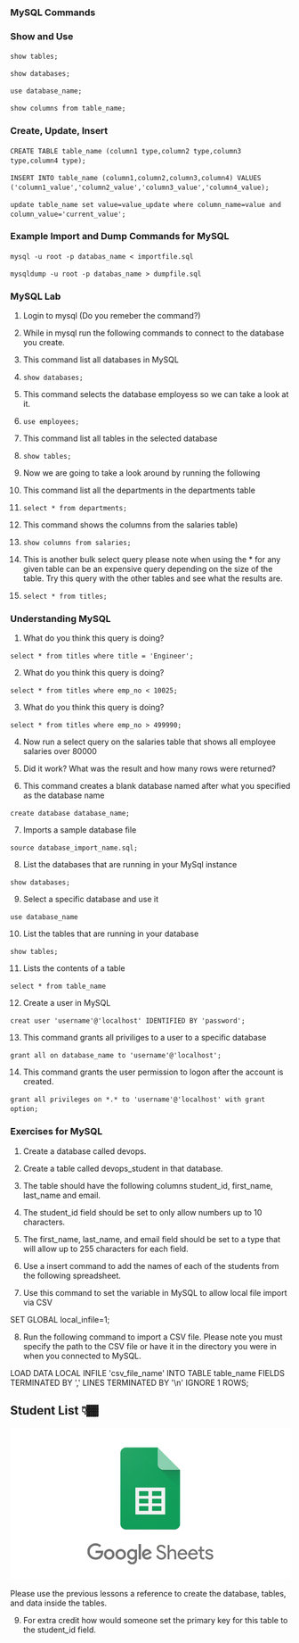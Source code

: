 ### MySQL Commands

### Show and Use

`show tables;`

`show databases;`

`use database_name;`

`show columns from table_name;`

### Create, Update, Insert

`CREATE TABLE table_name (column1 type,column2 type,column3 type,column4 type);`

`INSERT INTO table_name (column1,column2,column3,column4) VALUES ('column1_value','column2_value','column3_value','column4_value);`

`update table_name set value=value_update where column_name=value and column_value='current_value';`

### Example Import and Dump Commands for MySQL

`mysql -u root -p databas_name < importfile.sql`

`mysqldump -u root -p databas_name > dumpfile.sql`

### MySQL Lab

1. Login to mysql  (Do you remeber the command?)

2. While in mysql run the following commands to connect to the database you create.

3. This command list all databases in MySQL

4. `show databases;`

5. This command selects the database employess so we can take a look at it.

6. `use employees;`

7. This command list all tables in the selected database

8. `show tables;`

9. Now we are going to take a look around by running the following

10. This command list all the departments in the departments table

11. `select * from departments;`

12. This command shows the columns from the salaries table)

13. `show columns from salaries;`

14. This is another bulk select query please note when using the * for any given table can be an expensive query depending on the size of the table. Try this query with the other tables and see what the results are.

15. `select * from titles;`

### Understanding MySQL 

1. What do you think this query is doing?

`select * from titles where title = 'Engineer';`

2. What do you think this query is doing?

`select * from titles where emp_no < 10025;`

3. What do you think this query is doing?

`select * from titles where emp_no > 499990;`

4. Now run a select query on the salaries table that shows all employee salaries over 80000

5. Did it work? What was the result and how many rows were returned?


6. This command creates a blank database named after what you specified as the database name

`create database database_name;`

7. Imports a sample database file

`source database_import_name.sql;` 

8. List the databases that are running in your MySql instance

`show databases;`

9. Select a specific database and use it 

`use database_name`

10. List the tables that are running in your database

`show tables;`

11. Lists the contents of a table

`select * from table_name`

12. Create a user in MySQL

`creat user 'username'@'localhost' IDENTIFIED BY 'password';`

13. This command grants all priviliges to a user to a specific database

`grant all on database_name to 'username'@'localhost';`

14. This command grants the user permission to logon after the account is created.

`grant all privileges on *.* to 'username'@'localhost' with grant option;`

### Exercises for MySQL

1. Create a database called devops.

2. Create a table called devops_student in that database.

3. The table should have the following columns student_id, first_name, last_name and email.

4. The student_id field should be set to only allow numbers up to 10 characters.

5. The first_name, last_name, and email field should be set to a type that will allow up to 255 characters for each field.

6. Use a insert command to add the names of each of the students from the following spreadsheet.

7. Use this command to set the variable in MySQL to allow local file import via CSV

SET GLOBAL local_infile=1;

8. Run the following command to import a CSV file. Please note you must specify the path to the CSV file or have it in the directory you were in when you connected to MySQL.

LOAD DATA LOCAL INFILE 'csv_file_name' INTO TABLE table_name FIELDS TERMINATED BY ',' LINES TERMINATED BY '\n' IGNORE 1 ROWS;

## Student List 👇🏾
[![DevOps Student List](google-sheets.png)](https://docs.google.com/spreadsheets/d/1PaWf3vQISZ-j8ULh1S5hukQxL1x9xBS_VzhU8IyfXR8/edit#gid=0)

Please use the previous lessons a reference to create the database, tables, and data inside the tables.

9. For extra credit how would someone set the primary key for this table to the student_id field.
